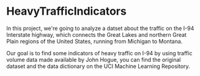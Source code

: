 # HeavyTrafficIndicators
In this project, we're going to analyze a datset about the traffic on the I-94 Interstate highway, which connects the Great Lakes and northern Great Plain regions of the United States, running from Michigan to Montana.

Our goal is to find some indicators of heavy traffic on I-94 by using traffic volume data made available by John Hogue, you can find the original dataset and the data dictionary on the UCI Machine Learning Repository.
